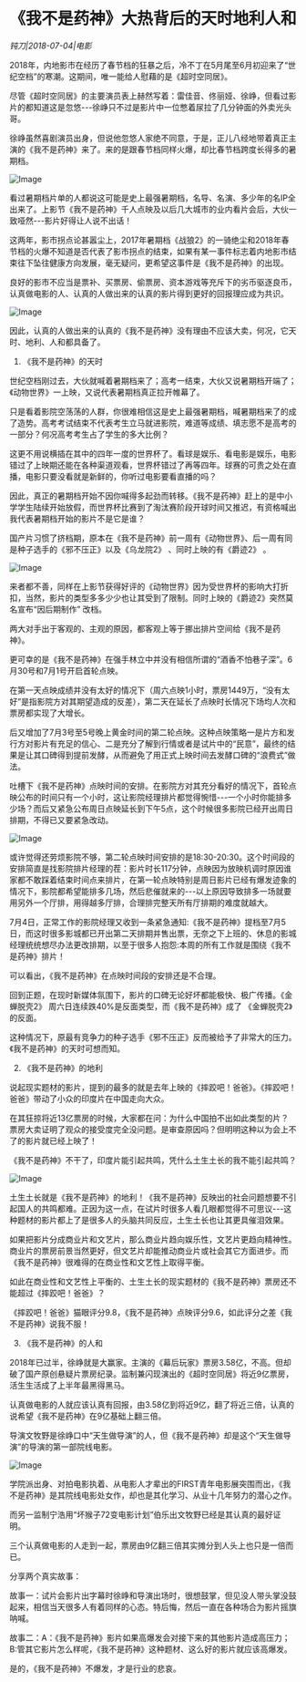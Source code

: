 # 《我不是药神》大热背后的天时地利人和

*钝刀|2018-07-04|电影*

2018年，内地影市在经历了春节档的狂暴之后，冷不丁在5月尾至6月初迎来了“世纪空档”的寒潮。这期间，唯一能给人慰藉的是《超时空同居》。

尽管《超时空同居》的主要演员表上赫然写着：雷佳音、佟丽娅、徐峥，但看过影片的都知道这是忽悠---徐峥只不过是影片中一位憋着尿拉了几分钟面的外卖光头哥。

徐峥虽然喜剧演员出身，但说他忽悠人家绝不同意，于是，正儿八经地带着真正主演的《我不是药神》来了。来的是跟春节档同样火爆，却比春节档跨度长得多的暑期档。

![Image](http://p1.pstatp.com/large/pgc-image/1530751267237583342e73c)

看过暑期档片单的人都说这可能是史上最强暑期档，名导、名演、多少年的名IP全出来了。上影节《我不是药神》千人点映及以后几大城市的业内看片会后，大伙一致哑然---影片好得让人说不出话！

这两年，影市拐点论甚嚣尘上，2017年暑期档《战狼2》的一骑绝尘和2018年春节档的火爆不知道是否代表了影市拐点的结束，如果有某一事件标志着内地影市结束往下坠往健康方向发展，毫无疑问，更希望这事件是《我不是药神》的出现。

良好的影市不应当是票补、买票房、偷票房、资本游戏等充斥下的劣币驱逐良币，认真做电影的人、认真的人做出来的认真的影片得到更好的回报理应成为共识。

![Image](http://p3.pstatp.com/large/pgc-image/1530751267312d7f3ab1409)

因此，认真的人做出来的认真的《我不是药神》没有理由不应该大卖，何况，它天时、地利、人和都具备了。

1. 《我不是药神》的天时

世纪空档刚过去，大伙就喊着暑期档来了；高考一结束，大伙又说暑期档开端了；《动物世界》一上映，又说代表暑期档真正拉开帷幕了。

只是看着影院空荡荡的人群，你很难相信这是史上最强暑期档，喊暑期档来了的成了造势。高考考试结束不代表考生立马就进影院，难道等成绩、填志愿不是高考的一部分？何况高考考生占了学生的多大比例？

这更不用说横插在其中的四年一度的世界杯了。看球是娱乐、看电影是娱乐，电影错过了上映期还能在各种渠道观看，世界杯错过了再等四年。球赛的可贵之处在直播，电影只要没看就是新鲜的，你听过电影要看直播的吗？

因此，真正的暑期档开始不因你喊得多起劲而转移。《我不是药神》赶上的是中小学学生陆续开始放假，而世界杯比赛到了淘汰赛阶段开球时间又推迟，有资格喊出我代表暑期档开始的影片不是它是谁？

国产片习惯了挤档期，原本在《我不是药神》前一周有《动物世界》、后一周有同是种子选手的《邪不压正》以及《乌龙院2》 、同时上映的有《爵迹2》 。

![Image](http://p3.pstatp.com/large/pgc-image/153075126746416552a72c9)

来者都不善，同样在上影节获得好评的《动物世界》因为受世界杯的影响大打折扣，当然，影片的类型多多少少也让其受到了限制。同时上映的《爵迹2》突然莫名宣布“因后期制作” 改档。

两大对手出于客观的、主观的原因，都客观上等于挪出排片空间给《我不是药神》。

更可幸的是《我不是药神》在强手林立中并没有相信所谓的“酒香不怕巷子深”。6月30号和7月1号开启首轮点映。

在第一天点映成绩并没有太好的情况下（周六点映1小时，票房1449万，“没有太好”是指影院方对其期望造成的反差），第二天在延长了点映时长情况下场均人次和票房都实现了大增长。

后又增加了7月3号至5号晚上黄金时间的第二轮点映。这种点映策略一是片方和发行方对影片有充足的信心、二是充分了解到行情或者是试片中的“民意”，最终的结果是让其口碑得到提前发酵，从而避免了用正式上映时间去发酵口碑的“浪费式”做法。

吐槽下《我不是药神》点映时间的安排。在影院方对其充分看好的情况下，首轮点映公布的时间只有一个小时，这让影院经理排片都觉得惋惜---一个小时你能排多少场？而后又紧急公布周日点映延长到下午5点，这个时候很多影院已经开出周日排期，不得已又要紧急改动。

![Image](http://p3.pstatp.com/large/pgc-image/1530751267434ca9ca7c420)

或许觉得还劳烦影院不够，第二轮点映时间安排的是18:30-20:30。这个时间段的安排简直是找影院排片经理的茬：影片时长117分钟，点映因为放映机调时原因谁家都不敢踩着结束时间点来排片，在第一轮点映特别是周日影片已经有爆发迹象的情况下，影院都希望能排多几场，然后悲催就来的---以上原因导致排多一场就要用另外一个厅排，用得越多厅排，合理排完整天所有厅排期的难度就越大。

7月4日，正常工作的影院经理又收到一条紧急通知:《我不是药神》提档至7月5日，而这时很多影城都已开出第二天排期并售出票，无奈之下上班的、休息的影城经理统统想尽办法更改排期，以至于很多人抱怨:本周的所有工作就是围绕《我不是药神》排片！

可以看出，《我不是药神》在点映时间段的安排还是不合理。

回到正题，在现时新媒体氛围下，影片的口碑无论好坏都能极快、极广传播。《金蝉脱壳2》 周六日连续跌40%是反面类型，而《我不是药神》成了 《金蝉脱壳2》的反面。

这种情况下，原最有竞争力的种子选手《邪不压正》反而被给予了非常大的压力。《我不是药神》的天时可想而知。

2. 《我不是药神》的地利

说起现实题材的影片，提到的最多的就是去年上映的《摔跤吧！爸爸》。《摔跤吧！爸爸》带动了小众的印度片在中国走向大众。

在其狂掠将近13亿票房的时候，大家都在问：为什么中国拍不出如此类型的片？票房大卖证明了观众的接受度完全没问题。是审查原因吗？但明明这种以为会上不了的影片就已经上映了！

《我不是药神》不干了，印度片能引起共鸣，凭什么土生土长的我不能引起共鸣？

![Image](http://p9.pstatp.com/large/pgc-image/15307512672329046f0d66a)

土生土长就是《我不是药神》的地利！《我不是药神》反映出的社会问题想要不引起国人的共鸣都难。正因为这一点，在试片时很多人看几眼都觉得不可思议---这种题材的影片都上了是很多人的头脑共同反应，土生土长也让其更具催泪效果。

如果把影片分成商业片和文艺片，那么商业片趋向娱乐性，文艺片更趋向精神性。商业片的票房前景当然更好，但文艺片却能推动商业片或社会其它方面进步。而《我不是药神》很难得的在商业性和文艺性上取得平衡。

如此在商业性和文艺性上平衡的、土生土长的现实题材的《我不是药神》票房还不能超过《摔跤吧！爸爸》？

《摔跤吧！爸爸》猫眼评分9.8，《我不是药神》点映评分9.6，如此评分之差《我不是药神》说我不服！

3. 《我不是药神》的人和

2018年已过半，徐峥就是大赢家。主演的《幕后玩家》票房3.58亿，不高。但却破了国产原创悬疑片票房纪录。监制兼闪现演出的《超时空同居》将近9亿票房，活生生活成了上半年最黑得黑马。

认真做电影的人就应该认真有回报，由3.58亿到将近9亿，翻了将近三倍，认真的说希望《我不是药神》在9亿基础上翻三倍。

导演文牧野是徐峥口中“天生做导演”的人，但《我不是药神》却是这个“天生做导演”的导演的第一部院线电影。

![Image](http://p3.pstatp.com/large/pgc-image/153075126776709cb623ce0)

学院派出身、对拍电影执着、从电影人才辈出的FIRST青年电影展突围而出，《我不是药神》是其院线电影处女作，却也是其化学习、从业十几年努力的潜心之作。

而另一监制宁浩用“坏猴子72变电影计划”伯乐出文牧野已经是其认真的最好证明。

三个认真做电影的人走到一起，票房由9亿翻三倍其实摊分到人头上也只是一倍而已。

分享两个真实故事：

故事一：试片会影片出字幕时徐峥和导演出场时，很想鼓掌，但见没人带头掌没鼓起来，相信当天很多人有着同样的心态。特后悔，然后一直在各种场合为影片摇旗呐喊。

故事二：A：《我不是药神》影片如果高爆发会对接下来的其他影片造成高压力；B:管其它影片怎么样呢，《我不是药神》这种题材、这么好的影片就应该高爆发。

是的，《我不是药神》不爆发，才是行业的悲哀。

